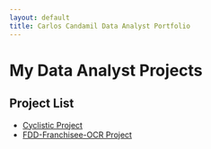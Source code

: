 ```yaml
---
layout: default
title: Carlos Candamil Data Analyst Portfolio
---
```


# My Data Analyst Projects

## Project List

- [Cyclistic Project](/projects/Cyclistic/)
- [FDD-Franchisee-OCR Project](/projects/FDD-Franchisee-OCR/)
